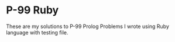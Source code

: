 # P-99 Ruby
These are my solutions to P-99 Prolog Problems I wrote using Ruby language with testing file.
